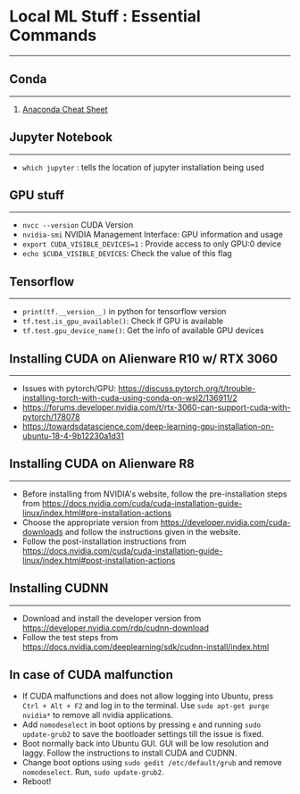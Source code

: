 # Local ML Stuff : Essential Commands
-------------------------------------


## Conda
--------

1. [Anaconda Cheat Sheet](https://docs.conda.io/projects/conda/en/4.6.0/_downloads/52a95608c49671267e40c689e0bc00ca/conda-cheatsheet.pdf)


## Jupyter Notebook
-------------------

* `which jupyter` : tells the location of jupyter installation being used


## GPU stuff
------------

*  `nvcc --version` CUDA Version
*  `nvidia-smi` NVIDIA Management Interface: GPU information and usage
*  `export CUDA_VISIBLE_DEVICES=1` : Provide access to only GPU:0 device
*  `echo $CUDA_VISIBLE_DEVICES`: Check the value of this flag

## Tensorflow
-------------
*  `print(tf.__version__)` in python for tensorflow version
*  `tf.test.is_gpu_available()`: Check if GPU is available
*  `tf.test.gpu_device_name()`: Get the info of available GPU devices

## Installing CUDA on Alienware R10 w/ RTX 3060
-----------------------------------------------
* Issues with pytorch/GPU: https://discuss.pytorch.org/t/trouble-installing-torch-with-cuda-using-conda-on-wsl2/136911/2
* https://forums.developer.nvidia.com/t/rtx-3060-can-support-cuda-with-pytorch/178078 
* https://towardsdatascience.com/deep-learning-gpu-installation-on-ubuntu-18-4-9b12230a1d31 

## Installing CUDA on Alienware R8
----------------------------------
* Before installing from NVIDIA's website, follow the pre-installation steps from https://docs.nvidia.com/cuda/cuda-installation-guide-linux/index.html#pre-installation-actions
* Choose the appropriate version from  https://developer.nvidia.com/cuda-downloads and follow the instructions given in the website.
* Follow the post-installation instructions from https://docs.nvidia.com/cuda/cuda-installation-guide-linux/index.html#post-installation-actions

## Installing CUDNN
-------------------
* Download and install the developer version from https://developer.nvidia.com/rdp/cudnn-download
* Follow the test steps from https://docs.nvidia.com/deeplearning/sdk/cudnn-install/index.html

## In case of CUDA malfunction
* If CUDA malfunctions and does not allow logging into Ubuntu, press `Ctrl + Alt + F2` and log in to the terminal. Use `sudo apt-get purge nvidia*` to remove all nvidia applications.
* Add `nomodeselect` in boot options by pressing `e` and running `sudo update-grub2` to save the bootloader settings till the issue is fixed.
* Boot normally back into Ubuntu GUI. GUI will be low resolution and laggy. Follow the instructions to install CUDA and CUDNN. 
* Change boot options using `sudo gedit /etc/default/grub` and remove `nomodeselect`. Run, `sudo update-grub2`.
* Reboot!
